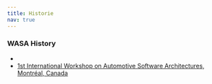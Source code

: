 ```yaml
---
title: Historie
nav: true
---
```


### WASA History

-
- [1st International Workshop on Automotive Software Architectures, Montréal, Canada](https://www.win.tue.nl/wasa2015/)
